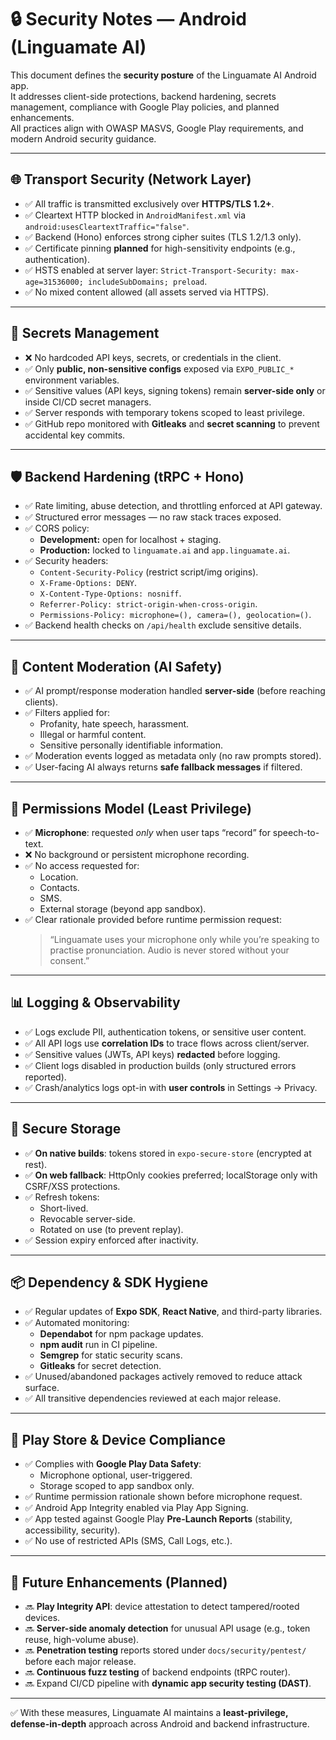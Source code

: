 # 🔒 Security Notes — Android (Linguamate AI)

This document defines the **security posture** of the Linguamate AI Android app.  
It addresses client-side protections, backend hardening, secrets management, compliance with Google Play policies, and planned enhancements.  
All practices align with OWASP MASVS, Google Play requirements, and modern Android security guidance.  

---

## 🌐 Transport Security (Network Layer)
- ✅ All traffic is transmitted exclusively over **HTTPS/TLS 1.2+**.  
- ✅ Cleartext HTTP blocked in `AndroidManifest.xml` via `android:usesCleartextTraffic="false"`.  
- ✅ Backend (Hono) enforces strong cipher suites (TLS 1.2/1.3 only).  
- ✅ Certificate pinning **planned** for high-sensitivity endpoints (e.g., authentication).  
- ✅ HSTS enabled at server layer: `Strict-Transport-Security: max-age=31536000; includeSubDomains; preload`.  
- ✅ No mixed content allowed (all assets served via HTTPS).  

---

## 🔑 Secrets Management
- ❌ No hardcoded API keys, secrets, or credentials in the client.  
- ✅ Only **public, non-sensitive configs** exposed via `EXPO_PUBLIC_*` environment variables.  
- ✅ Sensitive values (API keys, signing tokens) remain **server-side only** or inside CI/CD secret managers.  
- ✅ Server responds with temporary tokens scoped to least privilege.  
- ✅ GitHub repo monitored with **Gitleaks** and **secret scanning** to prevent accidental key commits.  

---

## 🛡 Backend Hardening (tRPC + Hono)
- ✅ Rate limiting, abuse detection, and throttling enforced at API gateway.  
- ✅ Structured error messages — no raw stack traces exposed.  
- ✅ CORS policy:
  - **Development:** open for localhost + staging.  
  - **Production:** locked to `linguamate.ai` and `app.linguamate.ai`.  
- ✅ Security headers:
  - `Content-Security-Policy` (restrict script/img origins).  
  - `X-Frame-Options: DENY`.  
  - `X-Content-Type-Options: nosniff`.  
  - `Referrer-Policy: strict-origin-when-cross-origin`.  
  - `Permissions-Policy: microphone=(), camera=(), geolocation=()`.  
- ✅ Backend health checks on `/api/health` exclude sensitive details.  

---

## 🤖 Content Moderation (AI Safety)
- ✅ AI prompt/response moderation handled **server-side** (before reaching clients).  
- ✅ Filters applied for:
  - Profanity, hate speech, harassment.  
  - Illegal or harmful content.  
  - Sensitive personally identifiable information.  
- ✅ Moderation events logged as metadata only (no raw prompts stored).  
- ✅ User-facing AI always returns **safe fallback messages** if filtered.  

---

## 🎤 Permissions Model (Least Privilege)
- ✅ **Microphone**: requested *only* when user taps “record” for speech-to-text.  
- ❌ No background or persistent microphone recording.  
- ✅ No access requested for:
  - Location.  
  - Contacts.  
  - SMS.  
  - External storage (beyond app sandbox).  
- ✅ Clear rationale provided before runtime permission request:
  > “Linguamate uses your microphone only while you’re speaking to practise pronunciation. Audio is never stored without your consent.”  

---

## 📊 Logging & Observability
- ✅ Logs exclude PII, authentication tokens, or sensitive user content.  
- ✅ All API logs use **correlation IDs** to trace flows across client/server.  
- ✅ Sensitive values (JWTs, API keys) **redacted** before logging.  
- ✅ Client logs disabled in production builds (only structured errors reported).  
- ✅ Crash/analytics logs opt-in with **user controls** in Settings → Privacy.  

---

## 🔐 Secure Storage
- ✅ **On native builds**: tokens stored in `expo-secure-store` (encrypted at rest).  
- ✅ **On web fallback**: HttpOnly cookies preferred; localStorage only with CSRF/XSS protections.  
- ✅ Refresh tokens:
  - Short-lived.  
  - Revocable server-side.  
  - Rotated on use (to prevent replay).  
- ✅ Session expiry enforced after inactivity.  

---

## 📦 Dependency & SDK Hygiene
- ✅ Regular updates of **Expo SDK**, **React Native**, and third-party libraries.  
- ✅ Automated monitoring:  
  - **Dependabot** for npm package updates.  
  - **npm audit** run in CI pipeline.  
  - **Semgrep** for static security scans.  
  - **Gitleaks** for secret detection.  
- ✅ Unused/abandoned packages actively removed to reduce attack surface.  
- ✅ All transitive dependencies reviewed at each major release.  

---

## 📱 Play Store & Device Compliance
- ✅ Complies with **Google Play Data Safety**:  
  - Microphone optional, user-triggered.  
  - Storage scoped to app sandbox only.  
- ✅ Runtime permission rationale shown before microphone request.  
- ✅ Android App Integrity enabled via Play App Signing.  
- ✅ App tested against Google Play **Pre-Launch Reports** (stability, accessibility, security).  
- ✅ No use of restricted APIs (SMS, Call Logs, etc.).  

---

## 🧭 Future Enhancements (Planned)
- 🔜 **Play Integrity API**: device attestation to detect tampered/rooted devices.  
- 🔜 **Server-side anomaly detection** for unusual API usage (e.g., token reuse, high-volume abuse).  
- 🔜 **Penetration testing** reports stored under `docs/security/pentest/` before each major release.  
- 🔜 **Continuous fuzz testing** of backend endpoints (tRPC router).  
- 🔜 Expand CI/CD pipeline with **dynamic app security testing (DAST)**.  

---

✅ With these measures, Linguamate AI maintains a **least-privilege, defense-in-depth** approach across Android and backend infrastructure.